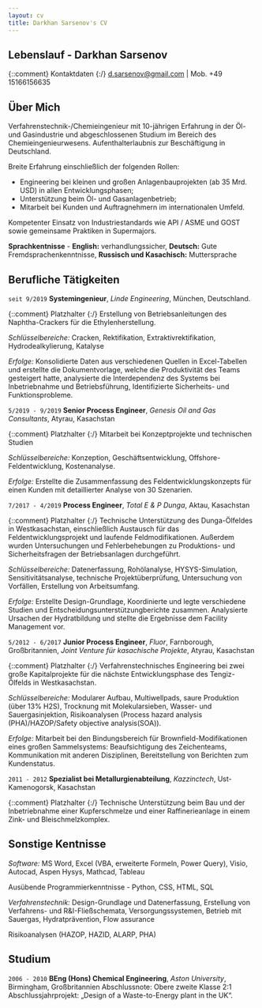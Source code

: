 ```yaml
---
layout: cv
title: Darkhan Sarsenov's CV
---
```

## Lebenslauf - Darkhan Sarsenov
{::comment} Kontaktdaten {:/}
d.sarsenov@gmail.com | Mob. +49 15166156635


## Über Mich

Verfahrenstechnik-/Chemieingenieur mit 10-jährigen Erfahrung in der Öl- und Gasindustrie und abgeschlossenen Studium im Bereich des Chemieingenieurwesens.
Aufenthalterlaubnis zur Beschäftigung in Deutschland.

Breite Erfahrung einschließlich der folgenden Rollen:

- Engineering bei kleinen und großen Anlagenbauprojekten (ab 35 Mrd. USD) in allen Entwicklungsphasen;
- Unterstützung beim Öl- und Gasanlagenbetrieb;
- Mitarbeit bei Kunden und Auftragnehmern im internationalen Umfeld.

Kompetenter Einsatz von Industriestandards wie API / ASME und GOST sowie gemeinsame Praktiken in Supermajors.

**Sprachkentnisse** - **English:** verhandlungssicher, **Deutsch:** Gute Fremdsprachenkenntnisse, **Russisch und Kasachisch:** Muttersprache



## Berufliche Tätigkeiten

`seit 9/2019`
**Systemingenieur**, *Linde Engineering*, München, Deutschland.

{::comment} Platzhalter {:/}
Erstellung von Betriebsanleitungen des Naphtha-Crackers für die Ethylenherstellung.

*Schlüsselbereiche:* Cracken, Rektifikation, Extraktivrektifikation, Hydrodealkylierung, Katalyse

*Erfolge:* Konsolidierte Daten aus verschiedenen Quellen in Excel-Tabellen und erstellte die Dokumentvorlage, welche die Produktivität des Teams gesteigert hatte, analysierte die Interdependenz des Systems bei Inbetriebnahme und Betriebsführung, Identifizierte Sicherheits- und Funktionsprobleme.

`5/2019 - 9/2019`
**Senior Process Engineer**, *Genesis Oil and Gas Consultants*, Atyrau, Kasachstan

{::comment} Platzhalter {:/}
Mitarbeit bei Konzeptprojekte und technischen Studien

*Schlüsselbereiche:* Konzeption, Geschäftsentwicklung, Offshore-Feldentwicklung, Kostenanalyse.

*Erfolge:* Erstellte die Zusammenfassung des Feldentwicklungskonzepts für einen Kunden mit detaillierter Analyse von 30 Szenarien.

`7/2017 - 4/2019`
**Process Engineer**, *Total E & P Dunga*, Aktau, Kasachstan

{::comment} Platzhalter {:/}
Technische Unterstützung des Dunga-Ölfeldes in Westkasachstan, einschließlich Austausch für das Feldentwicklungsprojekt und laufende Feldmodifikationen. Außerdem wurden Untersuchungen und Fehlerbehebungen zu Produktions- und Sicherheitsfragen der Betriebsanlagen durchgeführt.

*Schlüsselbereiche:* Datenerfassung, Rohölanalyse, HYSYS-Simulation, Sensitivitätsanalyse, technische Projektüberprüfung, Untersuchung von Vorfällen, Erstellung von Arbeitsumfang.

*Erfolge:* Erstellte Design-Grundlage, Koordinierte und legte  verschiedene Studien und Entscheidungsunterstützungberichte zusammen. Analysierte Ursachen der Hydratbildung und stellte die Ergebnisse dem Facility Management vor.

`5/2012 - 6/2017`
**Junior Process Engineer**, *Fluor*, Farnborough, Großbritannien, *Joint Venture für kasachische Projekte*, Atyrau, Kasachstan

{::comment} Platzhalter {:/}
Verfahrenstechnisches Engineering bei zwei große Kapitalprojekte für die nächste Entwicklungsphase des Tengiz-Ölfelds in Westkasachstan.

*Schlüsselbereiche:* Modularer Aufbau, Multiwellpads, saure Produktion (über 13% H2S), Trocknung mit Molekularsieben, Wasser- und Sauergasinjektion, Risikoanalysen (Process hazard analysis (PHA)/HAZOP/Safety objective analysis(SOA)).

*Erfolge:*  Mitarbeit bei den Bindungsbereich für Brownfield-Modifikationen eines großen Sammelsystems: Beaufsichtigung des Zeichenteams, Kommunikation mit anderen Disziplinen, Bereitstellung von Berichten zum Kundenstatus.

`2011 - 2012`
**Spezialist bei Metallurgienabteilung**, *Kazzinctech*, Ust-Kamenogorsk, Kasachstan

{::comment} Platzhalter {:/}
Technische Unterstützung beim Bau und der Inbetriebnahme einer Kupferschmelze und einer Raffinerieanlage in einem Zink- und Bleischmelzkomplex.

## Sonstige Kentnisse

*Software:* MS Word, Excel (VBA, erweiterte Formeln, Power Query), Visio, Autocad, Aspen Hysys, Mathcad, Tableau

Ausübende Programmierkenntnisse - Python, CSS, HTML, SQL

*Verfahrenstechnik:* Design-Grundlage und Datenerfassung,  Erstellung von Verfahrens- und R&I-Fließschemata, Versorgungssystemen, Betrieb mit Sauergas, Hydratprävention, Flow assurance

Risikoanalysen (HAZOP, HAZID, ALARP, PHA)

## Studium
`2006 - 2010`
**BEng (Hons) Chemical Engineering**, *Aston University*, Birmingham, Großbritannien
Abschlussnote: Obere zweite Klasse 2:1
Abschlussjahrprojekt: „Design of a Waste-to-Energy plant in the UK“.
